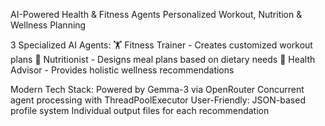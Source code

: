AI-Powered Health & Fitness Agents
Personalized Workout, Nutrition & Wellness Planning

3 Specialized AI Agents:
🏋️ Fitness Trainer - Creates customized workout plans
🥗 Nutritionist - Designs meal plans based on dietary needs
💆 Health Advisor - Provides holistic wellness recommendations

Modern Tech Stack:
Powered by Gemma-3 via OpenRouter
Concurrent agent processing with ThreadPoolExecutor
User-Friendly:
JSON-based profile system
Individual output files for each recommendation
